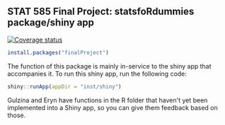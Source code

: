 
<!-- README.md is generated from README.Rmd. Please edit that file -->
STAT 585 Final Project: statsfoRdummies package/shiny app
---------------------------------------------------------

[![Coverage status](https://codecov.io/gh/jzemmels/finalProject/branch/master/graph/badge.svg)](https://codecov.io/github/jzemmels/finalProject?branch=master)

``` r
install.packages("finalProject")
```

The function of this package is mainly in-service to the shiny app that accompanies it. To run this shiny app, run the following code:

``` r
shiny::runApp(appDir = "inst/shiny")
```

Gulzina and Eryn have functions in the R folder that haven't yet been implemented into a Shiny app, so you can give them feedback based on those.

<!--Look at this cool plot:



We can also generate random samples from a normal distribution and plot their averages:


-->
